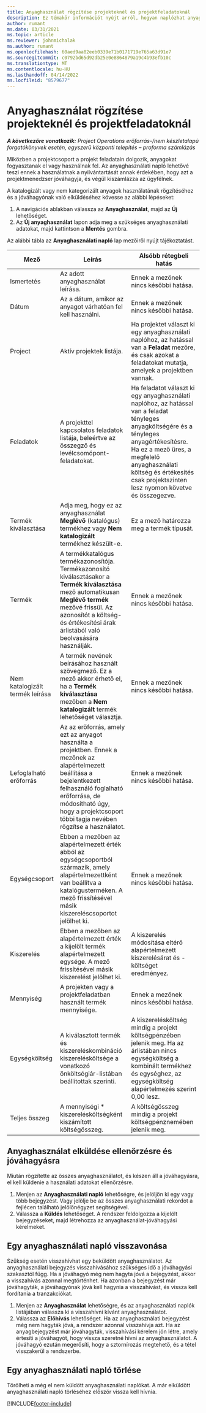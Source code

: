 ```yaml
---
title: Anyaghasználat rögzítése projekteknél és projektfeladatoknál
description: Ez témakör információt nyújt arról, hogyan naplózhat anyaghasználatot projekteknél és projektfeladatoknál.
author: rumant
ms.date: 03/31/2021
ms.topic: article
ms.reviewer: johnmichalak
ms.author: rumant
ms.openlocfilehash: 60aed9aa82eeb0339e71b0171719e765a63d91e7
ms.sourcegitcommit: c0792bd65d92db25e0e8864879a19c4b93efb10c
ms.translationtype: MT
ms.contentlocale: hu-HU
ms.lasthandoff: 04/14/2022
ms.locfileid: "8579677"
---
```

# <a name="record-material-usage-on-projects-and-project-tasks"></a>Anyaghasználat rögzítése projekteknél és projektfeladatoknál

_**A következőre vonatkozik:** Project Operations erőforrás-/nem készletalapú forgatókönyvek esetén, egyszerű központi telepítés – proforma számlázás_

Miközben a projektcsoport a projekt feladatain dolgozik, anyagokat fogyasztanak el vagy használnak fel. Az anyaghasználati napló lehetővé teszi ennek a használatnak a nyilvántartását annak érdekében, hogy azt a projektmenedzser jóváhagyja, és végül kiszámlázza az ügyfélnek. 

A katalogizált vagy nem kategorizált anyagok használatának rögzítéséhez és a jóváhagyónak való elküldéséhez kövesse az alábbi lépéseket: 

1. A navigációs ablakban válassza az **Anyaghasználat**, majd az **Új** lehetőséget.
2. Az **Új anyaghasználat** lapon adja meg a szükséges anyaghasználati adatokat, majd kattintson a **Mentés** gombra.

Az alábbi tábla az **Anyaghasználati napló** lap mezőiről nyújt tájékoztatást. 

| **Mező** | **Leírás** | **Alsóbb rétegbeli hatás** |
| --- | --- | --- |
| Ismertetés | Az adott anyaghasználat leírása. | Ennek a mezőnek nincs későbbi hatása. |
| Dátum | Az a dátum, amikor az anyagot várhatóan fel kell használni. | Ennek a mezőnek nincs későbbi hatása. |
| Project | Aktív projektek listája. | Ha projektet választ ki egy anyaghasználati naplóhoz, az hatással van a **Feladat** mezőre, és csak azokat a feladatokat mutatja, amelyek a projektben vannak. |
| Feladatok | A projekttel kapcsolatos feladatok listája, beleértve az összegző és levélcsomópont-feladatokat. | Ha feladatot választ ki egy anyaghasználati naplóhoz, az hatással van a feladat tényleges anyagköltségére és a tényleges anyagértékesítésre. Ha ez a mező üres, a megfelelő anyaghasználati költség és értékesítés csak projektszinten lesz nyomon követve és összegezve. |
| Termék kiválasztása | Adja meg, hogy ez az anyaghasználat **Meglévő** (katalógus) termékhez vagy **Nem katalogizált** termékhez készült-e. | Ez a mező határozza meg a termék típusát. |
| Termék | A termékkatalógus termékazonosítója. Termékazonosító kiválasztásakor a **Termék kiválasztása** mező automatikusan **Meglévő termék** mezővé frissül. Az azonosítót a költség- és értékesítési árak árlistából való beolvasására használják. | Ennek a mezőnek nincs későbbi hatása. |
| Nem katalogizált termék leírása | A termék nevének beírásához használt szövegmező. Ez a mező akkor érhető el, ha a **Termék kiválasztása** mezőben a **Nem katalogizált** termék lehetőséget választja.| Ennek a mezőnek nincs későbbi hatása. |
| Lefoglalható erőforrás| Az az erőforrás, amely ezt az anyagot használta a projektben. Ennek a mezőnek az alapértelmezett beállítása a bejelentkezett felhasználó foglalható erőforrása, de módosítható úgy, hogy a projektcsoport többi tagja nevében rögzítse a használatot. | Ennek a mezőnek nincs későbbi hatása. |
| Egységcsoport | Ebben a mezőben az alapértelmezett érték abból az egységcsoportból származik, amely alapértelmezettként van beállítva a katalógusterméken. A mező frissítésével másik kiszereléscsoportot jelölhet ki. | Ennek a mezőnek nincs későbbi hatása. |
| Kiszerelés | Ebben a mezőben az alapértelmezett érték a kijelölt termék alapértelmezett egysége. A mező frissítésével másik kiszerelést jelölhet ki. | A kiszerelés módosítása eltérő alapértelmezett kiszerelésárat és -költséget eredményez. |
| Mennyiség | A projekten vagy a projektfeladatban használt termék mennyisége. | Ennek a mezőnek nincs későbbi hatása. |
| Egységköltség | A kiválasztott termék és kiszereléskombináció kiszerelésköltsége a vonatkozó önköltségiár-listában beállítottak szerinti. | A kiszerelésköltség mindig a projekt költségpénzében jelenik meg. Ha az árlistában nincs egységköltség a kombinált termékhez és egységhez, az egységköltség alapértelmezés szerint 0,00 lesz. |
| Teljes összeg | A mennyiségi \* kiszerelésköltségként kiszámított költségösszeg.| A költségösszeg mindig a projekt költségpénznemében jelenik meg. |


## <a name="submit-material-usage-for-review-and-approval"></a>Anyaghasználat elküldése ellenőrzésre és jóváhagyásra 
Miután rögzítette az összes anyaghasználatot, és készen áll a jóváhagyásra, el kell küldenie a használati adatokat ellenőrzésre.

1. Menjen az **Anyaghasználati napló** lehetőségre, és jelöljön ki egy vagy több bejegyzést. Vagy jelölje be az összes anyaghasználati rekordot a fejlécen található jelölőnégyzet segítségével.
2. Válassza a **Küldés** lehetőséget. A rendszer feldolgozza a kijelölt bejegyzéseket, majd létrehozza az anyaghasználat-jóváhagyási kérelmeket.

## <a name="recall-a-material-usage-log"></a>Egy anyaghasználati napló visszavonása

Szükség esetén visszahívhat egy beküldött anyaghasználatot. Az anyaghasználati bejegyzés visszahívásához szükséges idő a jóváhagyási szakasztól függ.  Ha a jóváhagyó még nem hagyta jóvá a bejegyzést, akkor a visszahívás azonnal megtörténhet. Ha azonban a bejegyzést már jóváhagyták, a jóváhagyónak jóvá kell hagynia a visszahívást, és vissza kell fordítania a tranzakciókat.

1. Menjen az **Anyaghasználat** lehetőségre, és az anyaghasználati naplók listájában válassza ki a visszahívni kívánt anyaghasználatot.
2. Válassza az **Előhívás** lehetőséget. Ha az anyaghasználati bejegyzést még nem hagyták jóvá, a rendszer azonnal visszahívja azt. Ha az anyagbejegyzést már jóváhagyták, visszahívási kérelem jön létre, amely értesíti a jóváhagyót, hogy vissza szeretné hívni az anyaghasználatot. A jóváhagyó ezután megerősíti, hogy a sztornírozás megtehető, és a tétel visszakerül a rendszerbe.

## <a name="delete-a-material-usage-log"></a>Egy anyaghasználati napló törlése

Törölheti a még el nem küldött anyaghasználati naplókat. A már elküldött anyaghasználati napló törléséhez először vissza kell hívnia.



[!INCLUDE[footer-include](../includes/footer-banner.md)]
